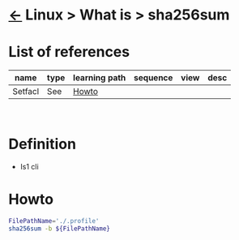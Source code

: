 # [&larr;][Repo_Readme] Linux > What is > sha256sum

[//]: #(Reference)
[Repo_Readme]:    ../list/object_list.md

[Setfacl_Howto]:  ../howto/setfacl_howto.md

# List of references

|name|type|learning path|sequence|view|desc|
|-|-|-|-|-|-|
|Setfacl|See|[Howto][Setfacl_Howto]|
<br>


# Definition
- Is1 cli

# Howto
```bash
FilePathName='./.profile'
sha256sum -b ${FilePathName}
```